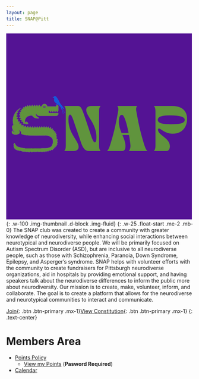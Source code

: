 ```yaml
---
layout: page
title: SNAP@Pitt
---
```

![Snap Club Logo](/assets/snap_new_logo.png){: .w-100 .img-thumbnail .d-block .img-fluid}
{: .w-25 .float-start .me-2 .mb-0}
The SNAP club was created to create a community with greater knowledge of neurodiversity, while enhancing social interactions between neurotypical and neurodiverse people. We will be primarily focused on Autism Spectrum Disorder (ASD), but are inclusive to all neurodiverse people, such as those with Schizophrenia, Paranoia, Down Syndrome, Epilepsy, and Asperger’s syndrome. SNAP helps with volunteer efforts with the community to create fundraisers for Pittsburgh neurodiverse organizations, aid in hospitals by providing emotional support, and having speakers talk about the neurodiverse differences to inform the public more about neurodiversity. Our mission is to create, make, volunteer, inform, and collaborate. The goal is to create a platform that allows for the neurodiverse and neurotypical communities to interact and communicate.


[Join](join){: .btn .btn-primary .mx-1}[View Constitution](/assets/SNAP%20Club%20Consitution.docx){: .btn .btn-primary .mx-1}
{: .text-center}


# Members Area
+ [Points Policy](policy/points)
    + [View my Points](policy/points/view) (**Pasword Required**)
+ [Calendar](calendar)


